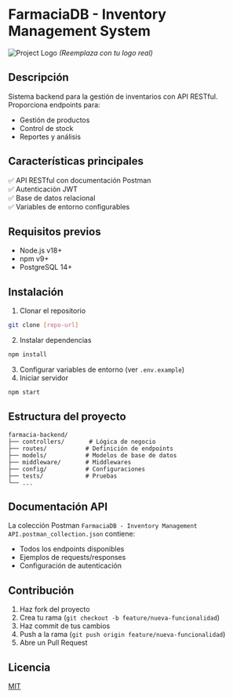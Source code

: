 # FarmaciaDB - Inventory Management System

![Project Logo](https://via.placeholder.com/150)  *(Reemplaza con tu logo real)*

## Descripción
Sistema backend para la gestión de inventarios con API RESTful. Proporciona endpoints para:
- Gestión de productos
- Control de stock
- Reportes y análisis

## Características principales
✅ API RESTful con documentación Postman  
✅ Autenticación JWT  
✅ Base de datos relacional  
✅ Variables de entorno configurables

## Requisitos previos
- Node.js v18+  
- npm v9+  
- PostgreSQL 14+

## Instalación
1. Clonar el repositorio
```bash
git clone [repo-url]
```
2. Instalar dependencias
```bash
npm install
```
3. Configurar variables de entorno (ver `.env.example`)
4. Iniciar servidor
```bash
npm start
```

## Estructura del proyecto
```
farmacia-backend/
├── controllers/       # Lógica de negocio
├── routes/           # Definición de endpoints
├── models/           # Modelos de base de datos
├── middleware/       # Middlewares
├── config/           # Configuraciones
├── tests/            # Pruebas
└── ...
```

## Documentación API
La colección Postman `FarmaciaDB - Inventory Management API.postman_collection.json` contiene:
- Todos los endpoints disponibles
- Ejemplos de requests/responses
- Configuración de autenticación

## Contribución
1. Haz fork del proyecto
2. Crea tu rama (`git checkout -b feature/nueva-funcionalidad`)
3. Haz commit de tus cambios
4. Push a la rama (`git push origin feature/nueva-funcionalidad`)
5. Abre un Pull Request

## Licencia
[MIT](LICENSE)
